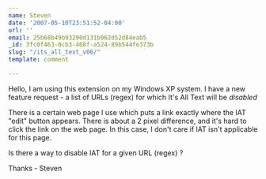 ```yaml
---
name: Steven
date: '2007-05-10T23:51:52-04:00'
url: ''
email: 25b68b49b93290d131b062d52d84eab5
_id: 3fc0f463-0cb3-468f-a524-89b544fe373b
slug: "/its_all_text_v06/"
template: comment

---
```


Hello, I am using this extension on my Windows XP system.
I have a new feature request - a list of URLs (regex) for which It's All Text will be *disabled*

There is a certain web page I use which puts a link exactly where the IAT "edit" button appears. There is about a 2 pixel difference, and it's hard to click the link on the web page. In this case, I don't care if IAT isn't applicable for this page.

Is there a way to disable IAT for a given URL (regex) ?

Thanks - Steven
